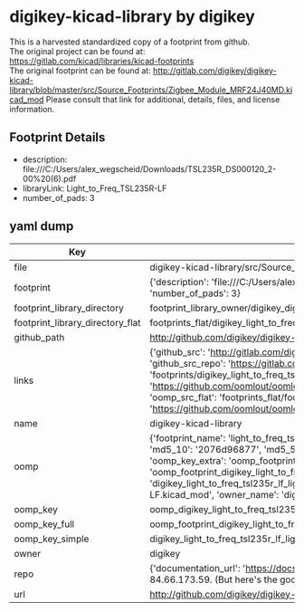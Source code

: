 # digikey-kicad-library by digikey  
This is a harvested standardized copy of a footprint from github.  
The original project can be found at:  
https://gitlab.com/kicad/libraries/kicad-footprints  
The original footprint can be found at:
http://gitlab.com/digikey/digikey-kicad-library/blob/master/src/Source_Footprints/Zigbee_Module_MRF24J40MD.kicad_mod
Please consult that link for additional, details, files, and license information.  
## Footprint Details
* description: file:///C:/Users/alex_wegscheid/Downloads/TSL235R_DS000120_2-00%20(6).pdf  
* libraryLink: Light_to_Freq_TSL235R-LF  
* number_of_pads: 3  
## yaml dump  
| Key | Value |  
| --- | --- |  
| file | digikey-kicad-library/src/Source_Footprints/Light_to_Freq_TSL235R-LF.kicad_mod |  
| footprint | {'description': 'file:///C:/Users/alex_wegscheid/Downloads/TSL235R_DS000120_2-00%20(6).pdf', 'libraryLink': 'Light_to_Freq_TSL235R-LF', 'number_of_pads': 3} |  
| footprint_library_directory | footprint_library_owner/digikey_digikey-kicad-library |  
| footprint_library_directory_flat | footprints_flat/digikey_light_to_freq_tsl235r_lf_light_to_freq_tsl235r_lf/working |  
| github_path | http://github.com/digikey/digikey-kicad-library/blob/master/src/Source_Footprints/Light_to_Freq_TSL235R-LF.kicad_mod |  
| links | {'github_src': 'http://gitlab.com/digikey/digikey-kicad-library/blob/master/src/Source_Footprints/Zigbee_Module_MRF24J40MD.kicad_mod', 'github_src_repo': 'https://gitlab.com/kicad/libraries/kicad-footprints', 'oomp_bot': 'footprints/digikey_light_to_freq_tsl235r_lf_light_to_freq_tsl235r_lf/working', 'oomp_bot_github': 'https://github.com/oomlout/oomlout_oomp_footprint_bot/tree/main/footprints/digikey_light_to_freq_tsl235r_lf_light_to_freq_tsl235r_lf/working', 'oomp_src_flat': 'footprints_flat/footprints_flat/digikey_light_to_freq_tsl235r_lf_light_to_freq_tsl235r_lf/working', 'oomp_src_flat_github': 'https://github.com/oomlout/oomlout_oomp_footprint_src/tree/main/footprints_flat/digikey_light_to_freq_tsl235r_lf_light_to_freq_tsl235r_lf/working'} |  
| name | digikey-kicad-library |  
| oomp | {'footprint_name': 'light_to_freq_tsl235r_lf', 'library_name': 'light_to_freq_tsl235r_lf_kicad_mod', 'md5': '2076d968774dabccf14272a3126f1041', 'md5_10': '2076d96877', 'md5_5': '2076d', 'md5_6': '2076d9', 'oomp_key': 'oomp_digikey_light_to_freq_tsl235r_lf_light_to_freq_tsl235r_lf', 'oomp_key_extra': 'oomp_footprint_digikey_light_to_freq_tsl235r_lf_light_to_freq_tsl235r_lf', 'oomp_key_full': 'oomp_footprint_digikey_light_to_freq_tsl235r_lf_light_to_freq_tsl235r_lf_2076d9', 'oomp_key_simple': 'digikey_light_to_freq_tsl235r_lf_light_to_freq_tsl235r_lf', 'original_filename': 'digikey-kicad-library/src/Source_Footprints/Light_to_Freq_TSL235R-LF.kicad_mod', 'owner_name': 'digikey'} |  
| oomp_key | oomp_digikey_light_to_freq_tsl235r_lf_light_to_freq_tsl235r_lf |  
| oomp_key_full | oomp_footprint_digikey_light_to_freq_tsl235r_lf_light_to_freq_tsl235r_lf |  
| oomp_key_simple | digikey_light_to_freq_tsl235r_lf_light_to_freq_tsl235r_lf |  
| owner | digikey |  
| repo | {'documentation_url': 'https://docs.github.com/rest/overview/resources-in-the-rest-api#rate-limiting', 'message': "API rate limit exceeded for 84.66.173.59. (But here's the good news: Authenticated requests get a higher rate limit. Check out the documentation for more details.)"} |  
| url | http://github.com/digikey/digikey-kicad-library |  

